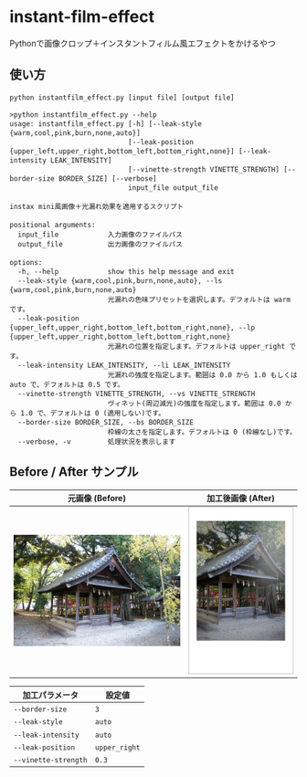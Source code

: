 # instant-film-effect
Pythonで画像クロップ＋インスタントフィルム風エフェクトをかけるやつ

## 使い方

```:basic usage
python instantfilm_effect.py [input file] [output file]
```

```:help
>python instantfilm_effect.py --help
usage: instantfilm_effect.py [-h] [--leak-style {warm,cool,pink,burn,none,auto}]
                             [--leak-position {upper_left,upper_right,bottom_left,bottom_right,none}] [--leak-intensity LEAK_INTENSITY]
                             [--vinette-strength VINETTE_STRENGTH] [--border-size BORDER_SIZE] [--verbose]
                             input_file output_file

instax mini風画像＋光漏れ効果を適用するスクリプト

positional arguments:
  input_file            入力画像のファイルパス
  output_file           出力画像のファイルパス

options:
  -h, --help            show this help message and exit
  --leak-style {warm,cool,pink,burn,none,auto}, --ls {warm,cool,pink,burn,none,auto}
                        光漏れの色味プリセットを選択します。デフォルトは warm です。
  --leak-position {upper_left,upper_right,bottom_left,bottom_right,none}, --lp {upper_left,upper_right,bottom_left,bottom_right,none}
                        光漏れの位置を指定します。デフォルトは upper_right です。
  --leak-intensity LEAK_INTENSITY, --li LEAK_INTENSITY
                        光漏れの強度を指定します。範囲は 0.0 から 1.0 もしくは auto で、デフォルトは 0.5 です。
  --vinette-strength VINETTE_STRENGTH, --vs VINETTE_STRENGTH
                        ヴィネット(周辺減光)の強度を指定します。範囲は 0.0 から 1.0 で、デフォルトは 0 (適用しない)です。
  --border-size BORDER_SIZE, --bs BORDER_SIZE
                        枠線の太さを指定します。デフォルトは 0 (枠線なし)です。
  --verbose, -v         処理状況を表示します

```


## Before / After サンプル

| 元画像 (Before) | 加工後画像 (After) |
|------------------|---------------------|
| ![Before](example/sample03_before.jpg) | ![After](example/sample03_after.jpg) |

| 加工パラメータ        | 設定値        |
|----------------------|---------------|
| `--border-size`      | `3`           |
| `--leak-style`       | `auto`        |
| `--leak-intensity`   | `auto`        |
| `--leak-position`    | `upper_right` |
| `--vinette-strength` | `0.3`         |